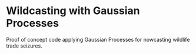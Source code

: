 # Wildcasting with Gaussian Processes

Proof of concept code applying Gaussian Processes for nowcasting wildlife trade seizures.
